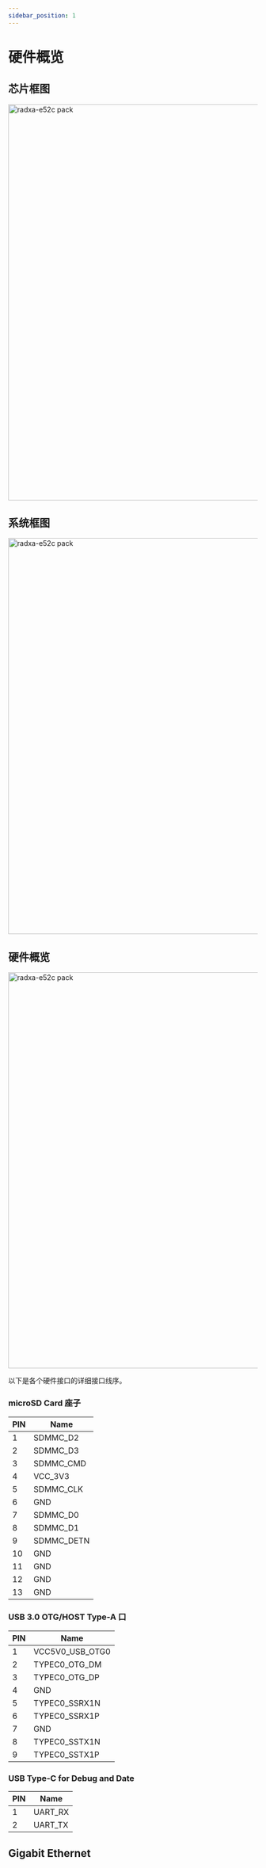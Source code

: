 ```yaml
---
sidebar_position: 1
---
```


# 硬件概览

## 芯片框图

<img src="/img/e/e52c/rk3582_blockdiagram.webp" width="800" alt="radxa-e52c pack" />

## 系统框图

<img src="/img/e/e52c/radxa-e52c-system-diagrm.webp" width="800" alt="radxa-e52c pack" />

## 硬件概览

<img src="/img/e/e52c/radxa-e52c-hardware-overview.webp" width="800" alt="radxa-e52c pack" />

以下是各个硬件接口的详细接口线序。

### microSD Card 座子

| PIN | Name       |
| --- | ---------- |
| 1   | SDMMC_D2   |
| 2   | SDMMC_D3   |
| 3   | SDMMC_CMD  |
| 4   | VCC_3V3    |
| 5   | SDMMC_CLK  |
| 6   | GND        |
| 7   | SDMMC_D0   |
| 8   | SDMMC_D1   |
| 9   | SDMMC_DETN |
| 10  | GND        |
| 11  | GND        |
| 12  | GND        |
| 13  | GND        |

### USB 3.0 OTG/HOST Type-A 口

| PIN | Name            |
| --- | --------------- |
| 1   | VCC5V0_USB_OTG0 |
| 2   | TYPEC0_OTG_DM   |
| 3   | TYPEC0_OTG_DP   |
| 4   | GND             |
| 5   | TYPEC0_SSRX1N   |
| 6   | TYPEC0_SSRX1P   |
| 7   | GND             |
| 8   | TYPEC0_SSTX1N   |
| 9   | TYPEC0_SSTX1P   |

### USB Type-C for Debug and Date

| PIN | Name    |
| --- | ------- |
| 1   | UART_RX |
| 2   | UART_TX |

## Gigabit Ethernet
